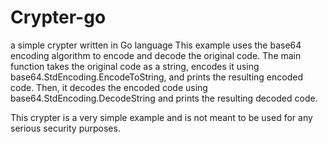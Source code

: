# Crypter-go
a simple crypter written in Go language
This example uses the base64 encoding algorithm to encode and decode the original code. The main function takes the original code as a string, encodes it using base64.StdEncoding.EncodeToString, and prints the resulting encoded code. Then, it decodes the encoded code using base64.StdEncoding.DecodeString and prints the resulting decoded code.

This crypter is a very simple example and is not meant to be used for any serious security purposes. 
